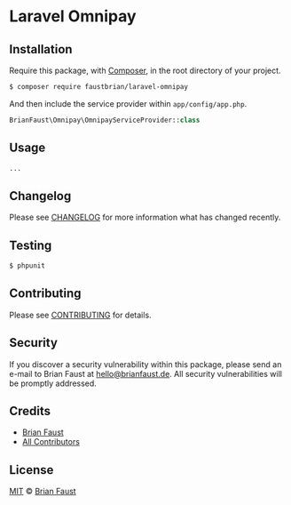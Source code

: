 # Laravel Omnipay

## Installation

Require this package, with [Composer](https://getcomposer.org/), in the root directory of your project.

``` bash
$ composer require faustbrian/laravel-omnipay
```

And then include the service provider within `app/config/app.php`.

``` php
BrianFaust\Omnipay\OmnipayServiceProvider::class
```

## Usage

``` php
...
```

## Changelog

Please see [CHANGELOG](CHANGELOG.md) for more information what has changed recently.

## Testing

``` bash
$ phpunit
```

## Contributing

Please see [CONTRIBUTING](CONTRIBUTING.md) for details.

## Security

If you discover a security vulnerability within this package, please send an e-mail to Brian Faust at hello@brianfaust.de. All security vulnerabilities will be promptly addressed.

## Credits

- [Brian Faust](https://github.com/faustbrian)
- [All Contributors](../../contributors)

## License

[MIT](LICENSE) © [Brian Faust](https://brianfaust.de)
